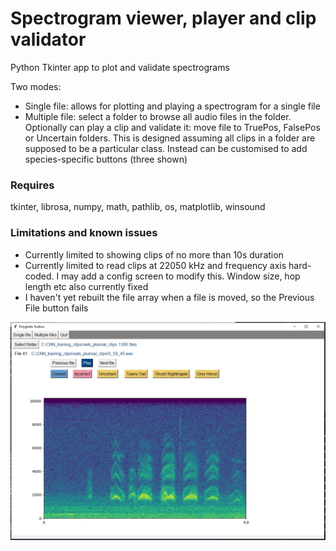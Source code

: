 # Spectrogram viewer, player and clip validator
Python Tkinter app to plot and validate spectrograms

Two modes:

* Single file: allows for plotting and playing a spectrogram for a single file
* Multiple file: select a folder to browse all audio files in the folder. Optionally can play a clip and validate it: move file to TruePos, FalsePos or Uncertain folders. This is designed assuming all clips in a folder are supposed to be a particular class. Instead can be customised to add species-specific buttons (three shown) 

### Requires

tkinter, librosa, numpy, math, pathlib, os, matplotlib, winsound

### Limitations and known issues

* Currently limited to showing clips of no more than 10s duration
* Currently limited to read clips at 22050 kHz and frequency axis hard-coded. I may add a config screen to modify this. Window size, hop length etc also currently fixed
* I haven't yet rebuilt the file array when a file is moved, so the Previous File button fails

![Screenshot](https://github.com/BritishTrustForOrnithology/spectrogram_viewer/blob/main/images/screengrab.jpg)

